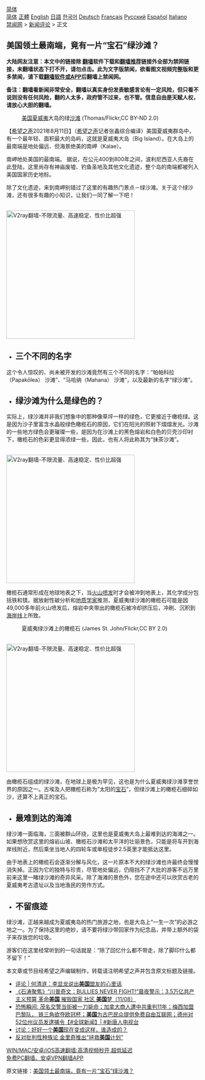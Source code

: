  <!-- 面包屑导航 --> <div class="breadcrumb"><!-- GTranslate: https://gtranslate.io/ -->  <div class="switcher notranslate">  <div class="selected">  <a href="#" onclick="return false;"> 简体</a>  </div>  <div class="option">  <a href="https://www.bannedbook.org" onclick="doGTranslate('zh-CN|zh-CN');jQuery('div.switcher div.selected a').html(jQuery(this).html());return false;" title="简体中文" class="nturl selected"> 简体</a>  <a href="https://www.bannedbook.org/zh-tw/" onclick="doGTranslate('zh-CN|zh-TW');jQuery('div.switcher div.selected a').html(jQuery(this).html());return false;" title="繁體中文" class="nturl"> 正體</a>  <a href="https://www.bannedbook.org/en/" onclick="doGTranslate('zh-CN|en');jQuery('div.switcher div.selected a').html(jQuery(this).html());return false;" title="English" class="nturl"> English</a>  <a href="https://www.bannedbook.org/ja/" onclick="doGTranslate('zh-CN|ja');jQuery('div.switcher div.selected a').html(jQuery(this).html());return false;" title="日本語" class="nturl"> 日語</a>  <a href="https://www.bannedbook.org/ko/" onclick="doGTranslate('zh-CN|ko');jQuery('div.switcher div.selected a').html(jQuery(this).html());return false;" title="한국어" class="nturl"> 한국어</a>  <a href="https://www.bannedbook.org/de/" onclick="doGTranslate('zh-CN|de');jQuery('div.switcher div.selected a').html(jQuery(this).html());return false;" title="Deutsch" class="nturl"> Deutsch</a>  <a href="https://www.bannedbook.org/fr/" onclick="doGTranslate('zh-CN|fr');jQuery('div.switcher div.selected a').html(jQuery(this).html());return false;" title="Français" class="nturl"> Français</a>  <a href="https://www.bannedbook.org/ru/" onclick="doGTranslate('zh-CN|ru');jQuery('div.switcher div.selected a').html(jQuery(this).html());return false;" title="Русский" class="nturl"> Русский</a>  <a href="https://www.bannedbook.org/es/" onclick="doGTranslate('zh-CN|es');jQuery('div.switcher div.selected a').html(jQuery(this).html());return false;" title="Español" class="nturl"> Español</a>  <a href="https://www.bannedbook.org/it/" onclick="doGTranslate('zh-CN|it');jQuery('div.switcher div.selected a').html(jQuery(this).html());return false;" title="Italiano" class="nturl"> Italiano</a>  </div>  </div>      <div class='breadcrumb-sub'><!-- Breadcrumb NavXT 6.3.0 --> <a href="https://www.bannedbook.org/" class="home">禁闻网</a> &gt; <a href="https://www.bannedbook.org/bnews/comments/" class="category">新闻评论</a> &gt; 正文</div></div><h2>美国领土最南端，竟有一片“宝石”绿沙滩？</h2> <p class="notice"><b>大陆网友注意：本文中的链接除 <a href="https://github.com/bannedbook/fanqiang" >翻墙</a>软件下载和<a href="https://github.com/killgcd/justmysocks/blob/master/README.md">翻墙推荐</a>链接外全部为禁网链接，未翻墙状态下打不开，请勿点击。此为文字版禁闻，欲看图文视频完整版和更多禁闻，请下载<a href="https://github.com/bannedbook/fanqiang">翻墙软件或APP</a>后翻墙上禁闻网。</p><p>备注：翻墙看新闻非常安全，翻墙以真实身份发表敏感言论有一定风险，但只看不说则没有任何风险，翻的人太多，政府管不过来，也不管。信息自由是天赋人权，请放心大胆的翻墙。</b></p>  <div class="entry"> <figure> <p><figcaption><a href="https://www.bannedbook.org/bnews/tag/%e7%be%8e%e5%9b%bd/" class="st_tag internal_tag" rel="tag" title="标签 美国 下的日志">美国</a><a href="https://www.bannedbook.org/bnews/tag/%e5%a4%8f%e5%a8%81%e5%a4%b7/" class="st_tag internal_tag" rel="tag" title="标签 夏威夷 下的日志">夏威夷</a>大岛的绿<a href="https://www.bannedbook.org/bnews/tag/%e6%b2%99%e6%bb%a9/" class="st_tag internal_tag" rel="tag" title="标签 沙滩 下的日志">沙滩</a> (Thomas/Flickr,CC BY-ND 2.0)</figcaption></figure> <p>【<span class='wp_keywordlink_affiliate'><a href="https://www.soundofhope.org" title="希望之声" target="_blank">希望之声</a></span>2021年8月11日】（<a href="https://www.bannedbook.org/bnews/tag/%e5%b8%8c%e6%9c%9b%e4%b9%8b%e5%a3%b0/" class="st_tag internal_tag" rel="tag" title="标签 希望之声 下的日志">希望之声</a>记者张鑫综合编译）美国夏威夷群岛中，有一个最年轻、面积最大的岛屿，这就是夏威夷大岛（Big Island）。在大岛上的最南端是地处偏远、但海景绝美的南岬（Kalae）。</p> <p>南岬地处美国的最南端。 据说，在公元400到800年之间，波利尼西亚人先裔在此登陆，这里尚存有神庙废墟、钓鱼圣地及其他文化遗迹，整个岛的南端都被列入美国国家历史地标。</p> <p>除了文化遗迹，来到南岬别错过了这里的有趣热门景点－绿沙滩。关于这个绿沙滩，还有很多有趣的小知识，让我们一同了解一下吧！</p> <p><br/><a href="https://github.com/bannedbook/fanqiang/wiki/V2ray%E6%9C%BA%E5%9C%BA"><img src="https://raw.githubusercontent.com/bannedbook/fanqiang/master/v2ss/images/v2free.jpg" width="336" alt="V2ray翻墙-不限流量、高速稳定、性价比超强"></a><br/></p>  <ul> <li> <h2>三个不同的名字</h2> </li> </ul> <p>这个令人惊叹的、尚未被开发的沙滩竟然有三个不同的名字：“帕帕科拉（Papakōlea） 沙滩”、“马哈纳（Mahana） 沙滩”，以及最新的名字“绿沙滩”。</p> <ul> <li> <h2>绿沙滩为什么是绿色的？</h2> </li> </ul> <p>实际上，绿沙滩并非我们想象中的那种像草坪一样的绿色，它更接近于橄榄绿。这是因为沙子里富含水晶般绿色橄榄石的原因，它们在阳光的照射下熠熠发光。沙滩的一些地方绿色会更璀璨一些，是因为在沙滩上的黑色熔岩和白色的贝壳沙印衬下，橄榄石的色彩更显得浓绿一些，因此，也有人将此称其为“抹茶沙滩”。</p> <p><br/><a href="https://github.com/bannedbook/fanqiang/wiki/V2ray%E6%9C%BA%E5%9C%BA"><img src="https://raw.githubusercontent.com/bannedbook/fanqiang/master/v2ss/images/v2free.jpg" width="336" alt="V2ray翻墙-不限流量、高速稳定、性价比超强"></a><br/></p> <p>橄榄石通常形成在地球地表之下，当<a href="https://www.bannedbook.org/bnews/tag/%e7%81%ab%e5%b1%b1%e5%96%b7%e5%8f%91/" class="st_tag internal_tag" rel="tag" title="标签 火山喷发 下的日志">火山喷发</a>时才会被冲到地表上，其化学成分包括铁和镁。据放射性碳分析和<a href="https://www.bannedbook.org/bnews/tag/%e5%9c%b0%e8%b4%a8%e5%ad%a6%e5%ae%b6/" class="st_tag internal_tag" rel="tag" title="标签 地质学家 下的日志">地质学家</a>推测，夏威夷绿沙滩的橄榄石可能是因49,000多年前火山喷发后，熔岩中夹带出的橄榄石被冷却挤压后，冲刷、沉积到<a href="https://www.bannedbook.org/bnews/tag/%E6%B5%B7%E5%B2%B8%E7%BA%BF/" class="st_tag internal_tag" rel="tag" title="标签 海岸线 下的日志">海岸线</a>上所致。</p>  <figure><figcaption>夏威夷绿沙滩上的橄榄石 (James St. John/Flickr,CC BY 2.0)</figcaption></figure> <p><br/><a href="https://github.com/bannedbook/fanqiang/wiki/V2ray%E6%9C%BA%E5%9C%BA"><img src="https://raw.githubusercontent.com/bannedbook/fanqiang/master/v2ss/images/v2free.jpg" width="336" alt="V2ray翻墙-不限流量、高速稳定、性价比超强"></a><br/></p> <p>由橄榄石组成的绿沙滩，在地球上是极为罕见，这也是为什么夏威夷绿沙滩享誉世界的原因之一。古埃及人把橄榄石称为“太阳的<a href="https://www.bannedbook.org/bnews/tag/%E5%AE%9D%E7%9F%B3/" class="st_tag internal_tag" rel="tag" title="标签 宝石 下的日志">宝石</a>”，但绿沙滩上的橄榄石细碎如沙，还算不上真正的宝石。</p> <ul> <li> <h2>最难到达的海滩</h2> </li> </ul> <p>绿沙滩一面临海，三面被群山环绕，这里也是夏威夷大岛上最难到达的海滩之一。如果想欣赏这里的熔岩山坡、橄榄石沙滩和太平洋的壮丽景色，只能是将车开到海岸线附近，然后乘坐当地人的四轮车或单程徒步2.5英里才能抵达这里。</p> <p>由于地表上的橄榄石会逐渐分解与风化，这一片原本不大的绿沙滩也许最终会慢慢消失掉。正因为它的独特与珍贵，尽管地处偏远，仍阻挡不了大批的游客不远万里前来这里一睹绿沙滩的奇异风采。除了海滩的景色外，您在途中还可以欣赏古老的夏威夷考古遗址以及当地渔民的劳作方式。</p>  <ul> <li> <h2>不留痕迹</h2> </li> </ul> <p>绿沙滩，正越来越成为夏威夷岛的热门旅游之地，也是大岛上“一生一次”的必游之地之一。为了保持这里的绝妙，请不要将绿沙带回家作为纪念品，并带上额外的袋子来存放您的垃圾。</p> <p>游客们在这里经常听到的一句话就是：“除了回忆什么都不带走，除了脚印什么都不留下！”</p> <p>本文章或节目经希望之声编辑制作，转载请注明希望之声并包含原文标题及链接。 </p> <ul class='op-related-articles' title='相关阅读'> <li><a href='https://www.bannedbook.org/bnews/ssgc/20210812/1604751.html' target='_blank'>评论 | 何清涟：李显龙说出<b>美国</b>盟友的心里话</a></li> <li><a href='https://www.bannedbook.org/bnews/bannedvideo/20210812/1604742.html' target='_blank'>《石涛聚焦》“川普奇文：BULLIES NEVER FIGHT!”晨夜警示：3.5万亿共产主义预算 革命<b>美国</b> 摧毁国家 社区 <b>美国</b>梦（11/08）</a></li> <li><a href='https://www.bannedbook.org/bnews/bannedvideo/20210812/1604741.html' target='_blank'>恐怖瞬间: 茂名交警当街被一刀毙命；加拿大商人遭中共重判11年；梅西加盟巴黎队， 铁三角欲夺欧冠杯；<b>美国</b>为古巴民众提供免费自由互联网；德州对52位州议员发逮捕令【#全球新闻】| #新唐人电视台</a></li> <li><a href='https://www.bannedbook.org/bnews/comments/20210812/1604738.html' target='_blank'>讨论：好好一个<b>美国</b>现在变成这样，谁造成的？</a></li> <li><a href='https://www.bannedbook.org/bnews/comments/20210812/1604727.html' target='_blank'>反对批判性种族论 金里奇推出“拯救<b>美国</b>计划”</a></li> </ul> <p class="texttj"> <a href="https://github.com/bannedbook/fanqiang/wiki/V2ray%E6%9C%BA%E5%9C%BA" target="_blank">WIN/MAC/安卓/iOS高速翻墙:高清视频秒开,超低延迟</a><br/> <a href="https://github.com/bannedbook/fanqiang/wiki/%E7%A6%81%E9%97%BB%E7%BD%91%E5%AE%89%E5%8D%93%E7%BF%BB%E5%A2%99%E6%96%B0%E9%97%BBAPP" target="_blank">免费PC翻墙、安卓VPN翻墙APP</a></p> <p>原文链接：<a class="src_link"  href="https://www.soundofhope.org/post/534524" target="_blank">美国领土最南端，竟有一片“宝石”绿沙滩？</a></p><a name='sharetosocial'></a>  <div style="margin-bottom:5px;padding-bottom:5px;clear:both"> <div id="archive-pix-1" class="banner-ads"> <!-- AuctionX Display platform tag START --> <div id="26318x728x90x621x_ADSLOT2" clicktrack="%%CLICK_URL_ESC%%"></div> <!-- AuctionX Display platform tag END --> </div> <div id="archive-pix-2" class="banner-ads"> <!-- AuctionX Display platform tag START --> <div id="26315x300x250x621x_ADSLOT2" clicktrack="%%CLICK_URL_ESC%%"></div> <!-- AuctionX Display platform tag END --> </div> </div>  <div id="archive-pix-1" class="banner-ads"> <!-- AuctionX Display platform tag START --> <div id="26318x728x90x621x_ADSLOT3" clicktrack="%%CLICK_URL_ESC%%"></div> <!-- AuctionX Display platform tag END --> </div> </div><!--END ENTRY--> 